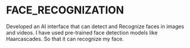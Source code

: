 # FACE_RECOGNIZATION
Developed an AI interface that can detect and Recognize faces in images and videos.
I have used pre-trained face detection models like Haarcascades.
So that it can recognize my face.
